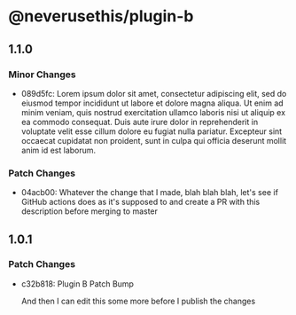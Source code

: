 # @neverusethis/plugin-b

## 1.1.0

### Minor Changes

- 089d5fc: Lorem ipsum dolor sit amet, consectetur adipiscing elit, sed do eiusmod tempor incididunt ut labore et dolore magna aliqua. Ut enim ad minim veniam, quis nostrud exercitation ullamco laboris nisi ut aliquip ex ea commodo consequat. Duis aute irure dolor in reprehenderit in voluptate velit esse cillum dolore eu fugiat nulla pariatur. Excepteur sint occaecat cupidatat non proident, sunt in culpa qui officia deserunt mollit anim id est laborum.

### Patch Changes

- 04acb00: Whatever the change that I made, blah blah blah, let's see if GitHub actions does as it's supposed to and create a PR with this description before merging to master

## 1.0.1

### Patch Changes

- c32b818: Plugin B Patch Bump

  And then I can edit this some more before I publish the changes
